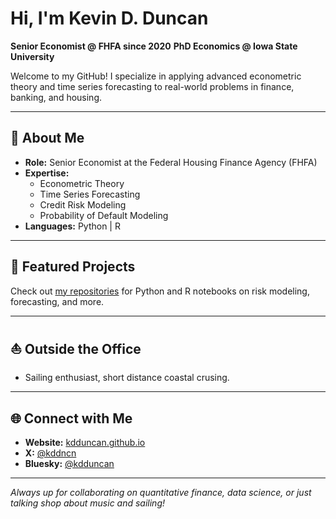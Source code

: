 # Hi, I'm Kevin D. Duncan 

**Senior Economist @ FHFA since 2020**
**PhD Economics @ Iowa State University**

Welcome to my GitHub! I specialize in applying advanced econometric theory and time series forecasting to real-world problems in finance, banking, and housing.

---

## 💼 About Me

- **Role:** Senior Economist at the Federal Housing Finance Agency (FHFA)
- **Expertise:**  
  - Econometric Theory  
  - Time Series Forecasting  
  - Credit Risk Modeling  
  - Probability of Default Modeling
- **Languages:** Python | R

---

## 🚀 Featured Projects

Check out [my repositories](https://github.com/kdduncan?tab=repositories) for Python and R notebooks on risk modeling, forecasting, and more.

---

## ⛵ Outside the Office

- Sailing enthusiast, short distance coastal crusing.

---

## 🌐 Connect with Me

- **Website:** [kdduncan.github.io](https://kdduncan.github.io)
- **X:** [@kddncn](https://x.com/kddncn)
- **Bluesky:** [@kdduncan](https://bsky.app/profile/kdduncan.bsky.social)
  
---

_Always up for collaborating on quantitative finance, data science, or just talking shop about music and sailing!_
